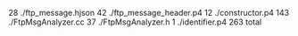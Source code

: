   28 ./ftp_message.hjson
  42 ./ftp_message_header.p4
  12 ./constructor.p4
 143 ./FtpMsgAnalyzer.cc
  37 ./FtpMsgAnalyzer.h
   1 ./identifier.p4
 263 total
